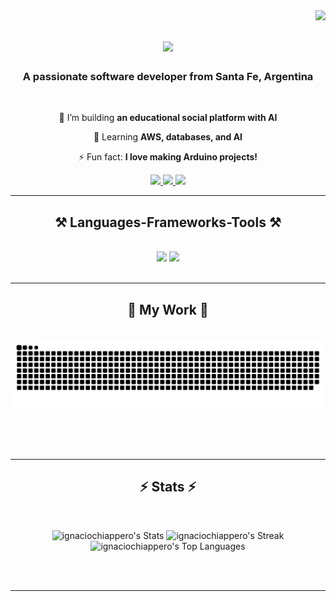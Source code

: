 <img align="right" src="https://visitor-badge.laobi.icu/badge?page_id=ignaciochiappero.ignaciochiappero" />

<h1 align="center">
    <img href="https://git.io/typing-svg"><img src="https://readme-typing-svg.herokuapp.com?font=Handjet&weight=600&size=45&pause=1000&color=F76E0A&center=true&vCenter=true&width=435&lines=Hi+there!+;I'm+Nacho+Chiappero!;Software+Developer" />
</h1>

<h3 align="center">A passionate software developer from Santa Fe, Argentina </h3>

<br/>

<div align="center">

 🔭 I’m building **an educational social platform with AI**

 🌱 Learning **AWS, databases, and AI**

⚡ Fun fact: **I love making Arduino projects!**

</div>

 
<div align="center"> 
  <a href="mailto:ignaciogabrielchiappero@gmail.com">
    <img src="https://img.shields.io/badge/Gmail-333333?style=for-the-badge&logo=gmail&logoColor=red" />
  </a>
  <a href="https://www.linkedin.com/in/ignacio-chiappero-129360228/" target="_blank">
    <img src="https://img.shields.io/badge/LinkedIn-0077B5?style=for-the-badge&logo=linkedin&logoColor=white" target="_blank" />
  </a>
  <a href="https://www.nachochiapperodev.com/" target="_blank">
     <img src="https://img.shields.io/badge/Portfolio-FF5722?style=for-the-badge&logo=todoist&logoColor=white" target="_blank" /> <!-- sqlite, safari, google-chrome are other good icon options -->
  </a>
</div>

 <hr/>
 
<h2 align="center">⚒️ Languages-Frameworks-Tools ⚒️</h2>
<br/>
<div align="center">
    <img src="https://skillicons.dev/icons?i=react,bootstrap,html,css,vscode,github,figma,tailwind,git,arduino" />
    <img src="https://skillicons.dev/icons?i=nodejs,python,javascript,typescript,express,mongodb,cpp,java,nextjs,nestjs,mysql,postgres,prisma" /><br>
</div>

<br/>
<hr/>

<div align="center">
  <h2>🐍 My Work 🐍</h2>
  <br>
  <img alt="snake eating my contributions" src="https://raw.githubusercontent.com/salesp07/salesp07/output/github-contribution-grid-snake.svg" />
  
  <br/><br/><br/>
</div>

<hr/>

<h2 align="center">⚡ Stats ⚡</h2>
<br>
<div align=center>
    
 ![ignaciochiappero's Stats](https://github-readme-stats.vercel.app/api?username=ignaciochiappero&theme=slateorange&show_icons=true&hide_border=true&count_private=true)
![ignaciochiappero's Streak](https://github-readme-streak-stats.herokuapp.com/?user=ignaciochiappero&theme=slateorange&hide_border=true)
![ignaciochiappero's Top Languages](https://github-readme-stats.vercel.app/api/top-langs/?username=ignaciochiappero&theme=slateorange&show_icons=true&hide_border=true&layout=compact)
  <br/>

</div>

<br/><br/>

<hr/>

<br/>



<br/>
